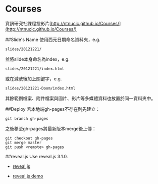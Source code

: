 # Courses
資訊研究社課程投影片[http://ntnucic.github.io/Courses/](http://ntnucic.github.io/Courses/)

##Slide's Name
使用西元日期命名資料夾，e.g.
```
slides/20121221/
```
並將slide本身命名為index，e.g.
```
slides/20121221/index.html
```
或在減號後加上關鍵字，e.g.
```
slides/20121221-Doom/index.html
```
其餘範例檔案、附件檔案與圖片、影片等多媒體資料也放置於同一資料夾中。

##Deploy
若本地端gh-pages不存在則先建立：
```
git branch gh-pages
```
之後移至gh-pages將最新版本merge後上傳：
```
git checkout gh-pages
git merge master
git push <remote> gh-pages
```

##reveal.js
Use reveal.js 3.1.0.

* [reveal.js](https://github.com/hakimel/reveal.js)

* [reveal.js demo](http://lab.hakim.se/reveal-js/#/)
